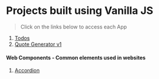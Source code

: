 # Projects built using Vanilla JS

> Click on the links below to access each App

1. [Todos](https://dehanz13.github.io/vanilla-js-projects/todos)
2. [Quote Generator v1](https://dehanz13.github.io/vanilla-js-projects/random-quote-generator-v1)

#### Web Components - Common elements used in websites

1. [Accordion](https://dehanz13.github.io/vanilla-js-projects/accordion)
